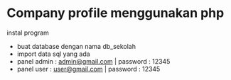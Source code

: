 # Company profile menggunakan php
instal program
- buat database dengan nama db_sekolah
- import data sql yang ada
- panel admin : admin@gmail.com | password : 12345
- panel user : user@gmail.com | password : 12345
